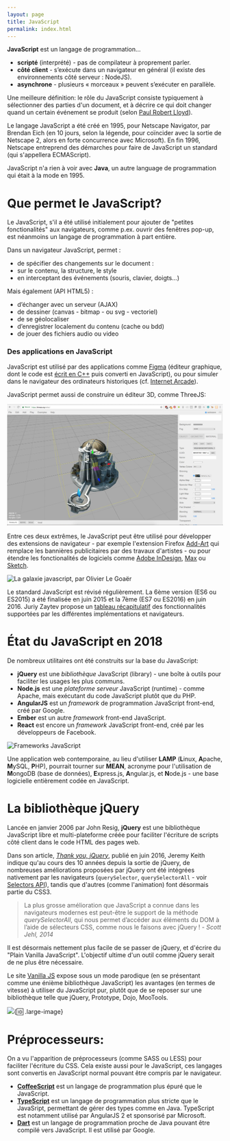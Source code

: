```yaml
---
layout: page
title: JavaScript
permalink: index.html
---
```


**JavaScript** est un langage de programmation...

* **scripté** (interprété) - pas de compilateur à proprement parler.
* **côté client** - s’exécute dans un navigateur en général
(il existe des environnements côté serveur : NodeJS).
* **asynchrone** - plusieurs « morceaux » peuvent s’exécuter en parallèle.

Une meilleure définition: le rôle du JavaScript consiste typiquement à sélectionner des parties d'un document, et à décrire ce qui doit changer quand un certain événement se produit (selon [Paul Robert Lloyd](https://paulrobertlloyd.com/2018/05/javascript)).

Le langage JavaScript a été créé en 1995, pour Netscape Navigator, par Brendan Eich (en 10 jours, selon la légende, pour coïncider avec la sortie de Netscape 2, alors en forte concurrence avec Microsoft). En fin 1996, Netscape entreprend des démarches pour faire de JavaScript un standard (qui s'appellera ECMAScript). 

JavaScript n'a rien à voir avec **Java**, un autre language de programmation qui était à la mode en 1995. 

Que permet le JavaScript?
===

Le JavaScript, s'il a été utilisé initialement pour ajouter de "petites fonctionalités" aux navigateurs, comme p.ex. ouvrir des fenêtres pop-up, est néanmoins un langage de programmation à part entière. 

Dans un navigateur JavaScript, permet :

* de spécifier des changements sur le document :
* sur le contenu, la structure, le style
* en interceptant des événements (souris, clavier, doigts...)

Mais également (API HTML5) :

* d’échanger avec un serveur (AJAX)
* de dessiner (canvas - bitmap - ou svg - vectoriel)
* de se géolocaliser
* d’enregistrer localement du contenu (cache ou bdd)
* de jouer des fichiers audio ou video

<h3>Des applications en JavaScript</h3>

JavaScript est utilisé par des applications comme [Figma](https://www.figma.com/) (éditeur graphique, dont le code est [écrit en C++](https://medium.com/figma-design/building-a-professional-design-tool-on-the-web-6332ed4f1fcc#.8egblptg3) puis converti en JavaScript), ou pour simuler dans le navigateur des ordinateurs historiques (cf. [Internet Arcade](https://archive.org/details/internetarcade)).

JavaScript permet aussi de construire un éditeur 3D, comme ThreeJS:

![ThreeJS editor](img/threejs-editor.jpg)

Entre ces deux extrêmes, le JavaScript peut être utilisé pour développer des extensions de navigateur - par exemple l'extension Firefox [Add-Art](https://github.com/slambert/Add-Art) qui remplace les bannières publicitaires par des travaux d'artistes - ou pour étendre les fonctionalités de logiciels comme [Adobe InDesign](https://forums.adobe.com/community/indesign/indesign_scripting), [Max](https://docs.cycling74.com/max7/tutorials/javascriptchapter01) ou [Sketch](http://developer.sketchapp.com/introduction/plugin-scripts/). 

![La galaxie javascript, par Olivier Le Goaër](img/galaxie-javascript.jpg)

Le standard JavaScript est révisé régulièrement. La 6ème version (ES6 ou ES2015) a été finalisée en juin 2015 et la 7ème (ES7 ou ES2016) en juin 2016. Juriy Zaytev propose un [tableau récapitulatif](http://kangax.github.io/compat-table/) des fonctionnalités supportées par les différentes implémentations et navigateurs.

État du JavaScript en 2018
==

De nombreux utilitaires ont été construits sur la base du JavaScript:

- **jQuery** est une *bibliothèque* JavaScript (library) - une boîte à outils pour faciliter les usages les plus communs.
- **Node.js** est une *plateforme serveur* JavaScript (runtime) - comme Apache, mais exécutant du code JavaScript plutôt que du PHP.
- **AngularJS** est un *framework* de programmation JavaScript front-end, créé par Google.
- **Ember** est un autre *framework* front-end JavaScript.
- **React** est encore un *framework* JavaScript front-end, créé par les développeurs de Facebook.

![Frameworks JavaScript](img/js-frameworks.jpg)

Une application web contemporaine, au lieu d'utiliser **LAMP** (**L**inux, **A**pache, **M**ySQL, **P**HP), pourrait tourner sur **MEAN**, acronyme pour l'utilisation de **M**ongoDB (base de données), **E**xpress.js, **A**ngular.js, et **N**ode.js - une base logicielle entièrement codée en JavaScript.

La bibliothèque jQuery
==

Lancée en janvier 2006 par John Resig, **jQuery** est une bibliothèque JavaScript libre et multi-plateforme créée pour faciliter l'écriture de scripts côté client dans le code HTML des pages web.

Dans son article, *[Thank you, jQuery](https://adactio.com/journal/10806)*, publié en juin 2016, Jeremy Keith indique qu'au cours des 10 années depuis la sortie de jQuery, de nombreuses améliorations proposées par jQuery ont été intégrées nativement par les navigateurs (```querySelector```, ```querySelectorAll``` - voir [Selectors API](https://developer.mozilla.org/en-US/docs/Web/API/Document_object_model/Locating_DOM_elements_using_selectors)), tandis que d'autres (comme l'animation) font désormais partie du CSS3.

> La plus grosse amélioration que JavaScript a connue dans les navigateurs modernes est peut-être le support de la méthode *querySelectorAll*, qui nous permet d’accéder aux éléments du DOM à l’aide de sélecteurs CSS, comme nous le faisons avec jQuery ! - *Scott Jehl, 2014*  

Il est désormais nettement plus facile de se passer de jQuery, et d'écrire du "Plain Vanilla JavaScript". L'objectif ultime d'un outil comme jQuery serait de ne plus être nécessaire.

Le site [Vanilla JS](http://vanilla-js.com/) expose sous un mode parodique (en se présentant comme une énième bibliothèque JavaScript) les avantages (en termes de vitesse) à utiliser du JavaScript pur, plutôt que de se reposer sur une bibliothèque telle que jQuery, Prototype, Dojo, MooTools.

![](/cours-html/img/Strip-Prendre-le-train-en-marche-650-final1.jpg){:id: .large-image}

Préprocesseurs:
===

On a vu l'apparition de préprocesseurs (comme SASS ou LESS) pour faciliter l'écriture du CSS. Cela existe aussi pour le JavaScript, ces langages sont convertis en JavaScript normal pouvant être compris par le navigateur.

- [**CoffeeScript**](http://coffeescript.org/) est un langage de programmation plus épuré que le JavaScript.
- [**TypeScript**](https://www.typescriptlang.org/) est un langage de programmation plus stricte que le JavaSript, permettant de gérer des types comme en Java. TypeScript est notamment utilisé par AngularJS 2 et sponsorisé par Microsoft.
- [**Dart**](https://www.dartlang.org/) est un langage de programmation proche de Java pouvant être compilé vers JavaScript. Il est utilisé par Google.

